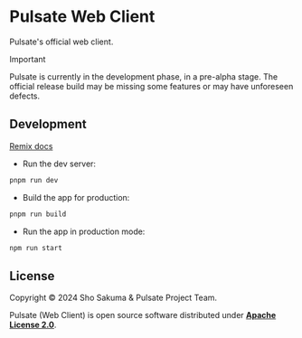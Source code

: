 # Pulsate Web Client

Pulsate's official web client.

> [!IMPORTANT]
>
> Pulsate is currently in the development phase, in a pre-alpha stage. The official release build may be missing some features or may have unforeseen defects.

## Development

[Remix docs](https://remix.run/docs)

- Run the dev server:

```sh
pnpm run dev
```

- Build the app for production:

```sh
pnpm run build
```

- Run the app in production mode:

```sh
npm run start
```

## License

Copyright © 2024 Sho Sakuma & Pulsate Project Team.

Pulsate (Web Client) is open source software distributed under [**Apache License 2.0**](./LICENSE).
